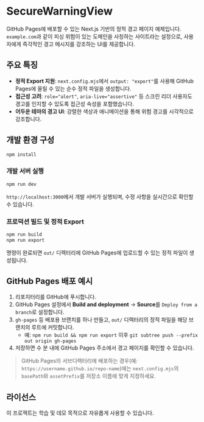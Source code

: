 # SecureWarningView

GitHub Pages에 배포할 수 있는 Next.js 기반의 정적 경고 페이지 예제입니다. `example.com`과 같이 피싱 위험이 있는 도메인을 사칭하는 사이트라는 설정으로, 사용자에게 즉각적인 경고 메시지를 강조하는 UI를 제공합니다.

## 주요 특징

- **정적 Export 지원**: `next.config.mjs`에서 `output: "export"`를 사용해 GitHub Pages에 올릴 수 있는 순수 정적 파일을 생성합니다.
- **접근성 고려**: `role="alert"`, `aria-live="assertive"` 등 스크린 리더 사용자도 경고를 인지할 수 있도록 접근성 속성을 포함했습니다.
- **어두운 테마의 경고 UI**: 강렬한 색상과 애니메이션을 통해 위험 경고를 시각적으로 강조합니다.

## 개발 환경 구성

```bash
npm install
```

### 개발 서버 실행

```bash
npm run dev
```

`http://localhost:3000`에서 개발 서버가 실행되며, 수정 사항을 실시간으로 확인할 수 있습니다.

### 프로덕션 빌드 및 정적 Export

```bash
npm run build
npm run export
```

명령이 완료되면 `out/` 디렉터리에 GitHub Pages에 업로드할 수 있는 정적 파일이 생성됩니다.

## GitHub Pages 배포 예시

1. 리포지터리를 GitHub에 푸시합니다.
2. GitHub Pages 설정에서 **Build and deployment** → **Source**를 `Deploy from a branch`로 설정합니다.
3. `gh-pages` 등 배포용 브랜치를 하나 만들고, `out/` 디렉터리의 정적 파일을 해당 브랜치의 루트에 커밋합니다.
   - 예: `npm run build && npm run export` 이후 `git subtree push --prefix out origin gh-pages`
4. 저장하면 수 분 내에 GitHub Pages 주소에서 경고 페이지를 확인할 수 있습니다.

> GitHub Pages의 서브디렉터리에 배포하는 경우(예: `https://username.github.io/repo-name`)에는 `next.config.mjs`의 `basePath`와 `assetPrefix`를 저장소 이름에 맞게 지정하세요.

## 라이선스

이 프로젝트는 학습 및 데모 목적으로 자유롭게 사용할 수 있습니다.

